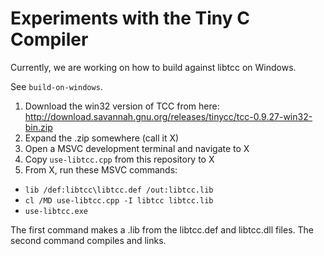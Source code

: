 # Experiments with the Tiny C Compiler

Currently, we are working on how to build against libtcc on Windows.

See `build-on-windows`.


1. Download the win32 version of TCC from here: <http://download.savannah.gnu.org/releases/tinycc/tcc-0.9.27-win32-bin.zip>
2. Expand the .zip somewhere (call it X)
3. Open a MSVC development terminal and navigate to X
4. Copy `use-libtcc.cpp` from this repository to X
5. From X, run these MSVC commands:
  + `lib /def:libtcc\libtcc.def /out:libtcc.lib`
  + `cl /MD use-libtcc.cpp -I libtcc libtcc.lib`
  + `use-libtcc.exe`

The first command makes a .lib from the libtcc.def and libtcc.dll files. The second command compiles and links.
